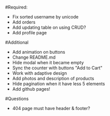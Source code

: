 #Required:
- Fix sorted username by unicode
- Add orders
- Add updating table on using CRUD?
- Add profile page

#Additional
- Add animation on buttons
- Change README.md
- Hide modal when it became empty
- Sync the counter with buttons "Add to Cart"
- Work with adaptive design
- Add photos and description of products
- Hide pagination when it have less 5 elements
- Add github pages!

#Questions
- 404 page must have header & footer?